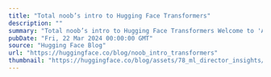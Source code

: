 ```yaml
---
title: "Total noob’s intro to Hugging Face Transformers"
description: ""
summary: "Total noob’s intro to Hugging Face Transformers Welcome to 'A Total Noob’s Introduction to Hugging F..."
pubDate: "Fri, 22 Mar 2024 00:00:00 GMT"
source: "Hugging Face Blog"
url: "https://huggingface.co/blog/noob_intro_transformers"
thumbnail: "https://huggingface.co/blog/assets/78_ml_director_insights/guide.png"
---
```


